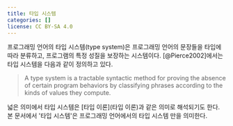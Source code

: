```yaml
---
title: 타입 시스템
categories: []
license: CC BY-SA 4.0
---
```


프로그래밍 언어의 타입 시스템(type system)은 프로그래밍 언어의 문장들을 타입에 따라 분류하고, 프로그램의 특정 성질을 보장하는 시스템이다.
[@Pierce2002]에서는 타입 시스템을 다음과 같이 정의하고 있다.

> A type system is a tractable syntactic method for proving the absence of
certain program behaviors by classifying phrases according to the kinds
of values they compute.

넓은 의미에서 타입 시스템은 [타입 이론](타입 이론)과 같은 의미로 해석되기도 한다.
본 문서에서 '타입 시스템'은 프로그래밍 언어에서의 타입 시스템 만을 의미한다.
